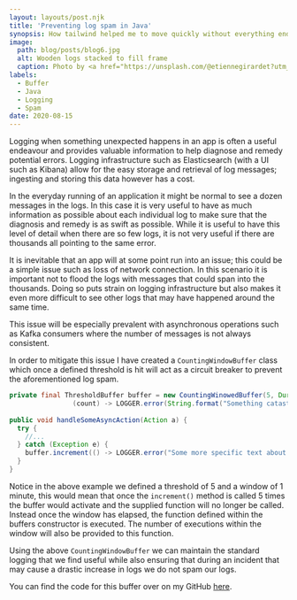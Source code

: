 ```yaml
---
layout: layouts/post.njk
title: 'Preventing log spam in Java'
synopsis: How tailwind helped me to move quickly without everything ending up a big mess
image: 
  path: blog/posts/blog6.jpg
  alt: Wooden logs stacked to fill frame
  caption: Photo by <a href="https://unsplash.com/@etiennegirardet?utm_source=unsplash&amp;utm_medium=referral&amp;utm_content=creditCopyText">Etienne Girardet</a> on <a href="https://unsplash.com/s/photos/logging?utm_source=unsplash&amp;utm_medium=referral&amp;utm_content=creditCopyText">Unsplash</a>
labels:
  - Buffer
  - Java
  - Logging
  - Spam
date: 2020-08-15
---
```


Logging when something unexpected happens in an app is often a useful endeavour and provides valuable information to help diagnose and remedy potential errors. Logging infrastructure such as Elasticsearch (with a UI such as Kibana) allow for the easy storage and retrieval of log messages; ingesting and storing this data however has a cost.

In the everyday running of an application it might be normal to see a dozen messages in the logs. In this case it is very useful to have as much information as possible about each individual log to make sure that the diagnosis and remedy is as swift as possible. While it is useful to have this level of detail when there are so few logs, it is not very useful if there are thousands all pointing to the same error.

It is inevitable that an app will at some point run into an issue; this could be a simple issue such as loss of network connection. In this scenario it is important not to flood the logs with messages that could span into the thousands. Doing so puts strain on logging infrastructure but also makes it even more difficult to see other logs that may have happened around the same time.

This issue will be especially prevalent with asynchronous operations such as Kafka consumers where the number of messages is not always consistent.

In order to mitigate this issue I have created a `CountingWindowBuffer` class which once a defined threshold is hit will act as a circuit breaker to prevent the aforementioned log spam.

```java
private final ThresholdBuffer buffer = new CountingWinowedBuffer(5, Duration.ofMinutes(1),
                (count) -> LOGGER.error(String.format("Something catastrophic has happened %d times... This is a disaster!!", count)));
                
public void handleSomeAsyncAction(Action a) {
  try {
    //...
  } catch (Exception e) {
    buffer.increment(() -> LOGGER.error("Some more specific text about this particular error + the original exception", e));
  }
}
```

Notice in the above example we defined a threshold of 5 and a window of 1 minute, this would mean that once the `increment()` method is called 5 times the buffer would activate and the supplied function will no longer be called. Instead once the window has elapsed, the function defined within the buffers constructor is executed. The number of executions within the window will also be provided to this function.

Using the above `CountingWindowBuffer` we can maintain the standard logging that we find useful while also ensuring that during an incident that may cause a drastic increase in logs we do not spam our logs.

You can find the code for this buffer over on my GitHub [here](https://github.com/JamesMcNee/CountingWindowedBuffer).